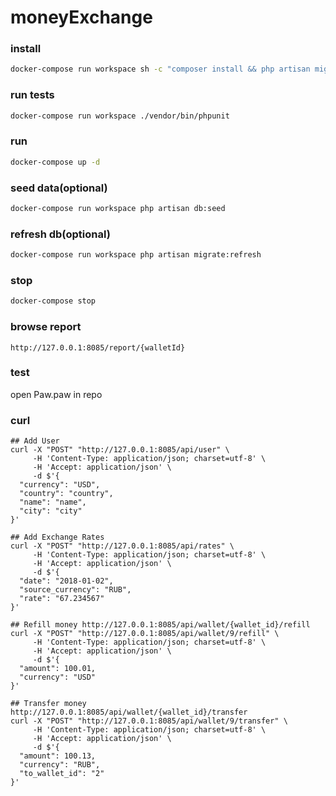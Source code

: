 # moneyExchange

### install
```bash
docker-compose run workspace sh -c "composer install && php artisan migrate"
```

### run tests
```bash
docker-compose run workspace ./vendor/bin/phpunit
```

### run
```bash
docker-compose up -d
```

### seed data(optional)
```bash
docker-compose run workspace php artisan db:seed
```

### refresh db(optional)
```bash
docker-compose run workspace php artisan migrate:refresh
```

### stop
```bash
docker-compose stop
```

### browse report
```
http://127.0.0.1:8085/report/{walletId}
```

### test
open Paw.paw in repo

### curl
```
## Add User
curl -X "POST" "http://127.0.0.1:8085/api/user" \
     -H 'Content-Type: application/json; charset=utf-8' \
     -H 'Accept: application/json' \
     -d $'{
  "currency": "USD",
  "country": "country",
  "name": "name",
  "city": "city"
}'

## Add Exchange Rates
curl -X "POST" "http://127.0.0.1:8085/api/rates" \
     -H 'Content-Type: application/json; charset=utf-8' \
     -H 'Accept: application/json' \
     -d $'{
  "date": "2018-01-02",
  "source_currency": "RUB",
  "rate": "67.234567"
}'

## Refill money http://127.0.0.1:8085/api/wallet/{wallet_id}/refill
curl -X "POST" "http://127.0.0.1:8085/api/wallet/9/refill" \
     -H 'Content-Type: application/json; charset=utf-8' \
     -H 'Accept: application/json' \
     -d $'{
  "amount": 100.01,
  "currency": "USD"
}'

## Transfer money http://127.0.0.1:8085/api/wallet/{wallet_id}/transfer
curl -X "POST" "http://127.0.0.1:8085/api/wallet/9/transfer" \
     -H 'Content-Type: application/json; charset=utf-8' \
     -H 'Accept: application/json' \
     -d $'{
  "amount": 100.13,
  "currency": "RUB",
  "to_wallet_id": "2"
}'
```